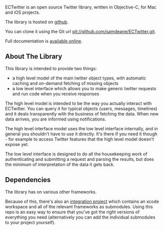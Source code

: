 ECTwitter is an open source Twitter library, written in Objective-C, for Mac and iOS projects.

The library is hosted on [github](http://github.com/elegantchaos/ECTwitter). 

You can clone it using the Git url <git://github.com/samdeane/ECTwitter.git>.

Full documentation is [available online](http://elegantchaos.github.com/ECTwitter/Documentation).

About The Library
--------------

This library is intended to provide two things:

- a high level model of the main twitter object types, with automatic caching and on-demand fetching of missing objects
- a low level interface which allows you to make generic twitter requests and run code when you receive responses

The high level model is intended to be the way you actually interact with ECTwitter. You can query it for typical objects (users, messages, timelines) and it deals transparently with the business of fetching the data. When new data arrives, you are informed using notifications.

The high level interface model uses the low level interface internally, and in general you shouldn't have to use it directly. It's there if you need it though - for example to access Twitter features that the high level model doesn't expose yet. 

The low level interface is designed to do all the housekeeping work of authenticating and submitting a request and parsing the results, but does the minimum of interpretation of the data it gets back.


Dependencies
----------------

The library has <Dependencies> on various other frameworks.

Because of this, there's also an [integration project](http://github.com/elegantchaos/ECTwitterIntegration) which contains an xcode workspace and all of the relevant frameworks as submodules. Using this repo is an easy way to ensure that you've got the right versions of everything you need (alternatively you can add the individual submodules to your project yourself).
